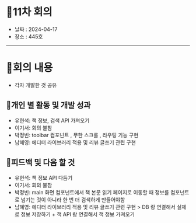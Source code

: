 # 📍11차 회의
  + 날짜 : 2024-04-17
  + 장소 : 445호

---

# 📍회의 내용
+ 각자 개발한 것 공유 

## 📍개인 별 활동 및 개발 성과
+ 유현석: 책 정보, 검색 API 가져오기
+ 이기서: 회의 불참
+ 박정빈: toolbar 컴포넌트 , 무한 스크롤 , 라우팅 기능 구현
+ 남혜영: 에디터 라이브러리 적용 및 리뷰 글쓰기 관련 구현

## 📍피드백 및 다음 할 것
+ 유현석: 책 정보 API 다듬기
+ 이기서: 회의 불참
+ 박정빈: main 화면 컴포넌트에서 책 본문 읽기 페이지로 이동할 때 정보를 컴포넌트로 넘기는 것이 아니라 한 번 더 검색하게 만들어야함
+ 남혜영: 에디터 라이브러리 적용 및 리뷰 글쓰기 관련 구현 > DB 랑 연결해서 실제로 정보 저장하기 + 책 API 랑 연결해서 책 정보 가져오기
